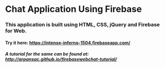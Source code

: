 # Chat Application Using Firebase

### This application is built using HTML, CSS, jQuery and Firebase for Web.

#### Try it here: https://intense-inferno-1504.firebaseapp.com/

##### A tutorial for the same can be found at: http://arpansac.github.io/firebasewebchat-tutorial/
